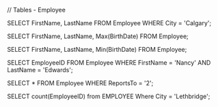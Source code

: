 // Tables - Employee

SELECT FirstName, LastName FROM Employee
WHERE City = 'Calgary';

SELECT FirstName, LastName, Max(BirthDate) FROM Employee;

SELECT FirstName, LastName, Min(BirthDate) FROM Employee;

SELECT EmployeeID FROM Employee
WHERE FirstName = 'Nancy' AND LastName = 'Edwards';

SELECT * FROM Employee
WHERE ReportsTo = '2';

SELECT count(EmployeeID) from EMPLOYEE
Where City = 'Lethbridge';